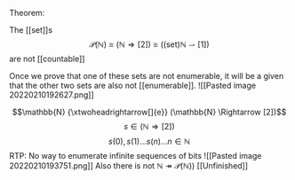 Theorem:

The [[set]]s
$$\mathcal{P}(\mathbb{N}) \cong (\mathbb{N}  \Rightarrow [2]) \cong (\text{(set)} \mathbb{N} \rightharpoonup [1])$$
are not [[countable]]

Once we prove that one of these sets are not enumerable, it will be a given that the other two sets are also not [[enumerable]].
![[Pasted image 20220210192627.png]]

$$\mathbb{N} {\xtwoheadrightarrow[]{e}} (\mathbb{N} \Rightarrow [2])$$
$$s \in (\mathbb{N} \Rightarrow [2])$$
$$s(0), s(1) ... s(n) ... n \in \mathbb{N}$$
RTP: No way to enumerate infinite sequences of bits
![[Pasted image 20220210193751.png]]
Also there is not $\mathbb{N} \twoheadrightarrow \mathcal{P}(\mathbb{N}))$ [[Unfinished]]
